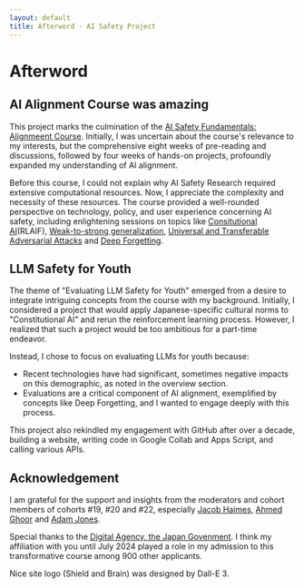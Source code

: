 ```yaml
---
layout: default
title: Afterword - AI Safety Project
---
```


# Afterword

## AI Alignment Course was amazing

This project marks the culmination of the [AI Safety Fundamentals: Alignmeent Course](https://aisafetyfundamentals.com/alignment/). Initially, I was uncertain about the course's relevance to my interests, but the comprehensive eight weeks of pre-reading and discussions, followed by four weeks of hands-on projects, profoundly expanded my understanding of AI alignment.

Before this course, I could not explain why  AI Safety Research required extensive computational resources. Now, I appreciate the complexity and necessity of these resources. The course provided a well-rounded perspective on technology, policy, and user experience concerning AI safety, including enlightening sessions on topics like [Consitutional AI](https://ar5iv.labs.arxiv.org/html/2212.08073)(RLAIF), [Weak-to-strong generalization](https://ar5iv.labs.arxiv.org/html/2312.09390), [Universal and Transferable Adversarial Attacks](https://llm-attacks.org/) and [Deep Forgetting](https://www.alignmentforum.org/posts/mFAvspg4sXkrfZ7FA/deep-forgetting-and-unlearning-for-safely-scoped-llms).  

## LLM Safety for Youth 

The theme of "Evaluating LLM Safety for Youth" emerged from a desire to integrate intriguing concepts from the course with my background. Initially, I considered a project that would apply Japanese-specific cultural norms to "Constitutional AI" and rerun the reinforcement learning process. However, I realized that such a project would be too ambitious for a part-time endeavor.

Instead, I chose to focus on evaluating LLMs for youth because:
- Recent technologies have had significant, sometimes negative impacts on this demographic, as noted in the overview section.
- Evaluations are a critical component of AI alignment, exemplified by concepts like Deep Forgetting, and I wanted to engage deeply with this process.

This project also rekindled my engagement with GitHub after over a decade, building a website, writing code in Google Collab and Apps Script, and calling various APIs.
  
## Acknowledgement

I am grateful for the support and insights from the moderators and cohort members of cohorts #19, #20 and #22, especially [Jacob Haimes](https://www.linkedin.com/in/jacob-haimes/), [Ahmed Ghoor](https://www.linkedin.com/in/ahmedghoor/) and [Adam Jones](https://www.linkedin.com/in/domdomegg/).

Special thanks to the [Digital Agency, the Japan Govenment](https://www.linkedin.com/company/digital-agency-of-japan/). I think my affiliation with you until July 2024 played a role in my admission to this transformative course among 900 other applicants.

Nice site logo (Shield and Brain) was designed by Dall-E 3. 
<br /> <br />
